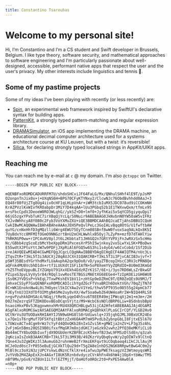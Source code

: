 ```yaml
---
title: Constantino Tsarouhas
---
```


# Welcome to my personal site!
Hi, I‘m Constantino and I‘m a CS student and Swift developer in Brussels, Belgium. I like type theory, software security, and mathematical approaches to software engineering and I‘m particularly passionate about well-designed, accessible, performant native apps that respect the user and the user‘s privacy. My other interests include linguistics and tennis 🥎.

## Some of my pastime projects
Some of my ideas I‘ve been playing with recently (or less recently) are:
* [Spin](https://github.com/ctxppc/Spin), an experimental web framework inspired by SwiftUI's declarative syntax for building apps.
* [PatternKit](https://github.com/ctxppc/PatternKit), a strongly typed pattern-matching and regular expression library.
* [DRAMASimulator](https://github.com/ctxppc/DRAMASimulator), an iOS app implementing the DRAMA machine, an educational decimal computer architecture used for a systems architecture course at KU Leuven, but with a twist: it‘s reversible!
* [Silica](https://github.com/ctxppc/Silica), for declaring strongly typed localised strings in AppKit/UIKit apps.

## Reaching me
You can reach me by e-mail at `c` @ my domain. I‘m also `@ctxppc` on Twitter.

```
-----BEGIN PGP PUBLIC KEY BLOCK-----

mQENBFxoROMDCADURRFM7U/shdoSHCviJF64FaLG/Mx/QNhulSHhf4lE9T/pJsMP
O2onpnTnJix0x+j+UXqNS6H+BPG70CFyKTYNxy2/ClcwNJc76ObdBvhhdd0AaJ+3
EQ48r80fUjZTg8Ug4iivOcHF1qLHLpVnAr+iWM3tcbIuMX5JDC078ud9iCCOKmNH
KrAZPVzlKxWIvfKROabpDr3MiY7D4kqAA+lUu3PGbq52b1E1TWXvwQxm/tfmLv9S
o+sFbcCpdVJDeoeW0RO3WLqhG//ykSZ+D0+lmf0+JyfhKai5xSqYCD5giyquQpi7
66jG5zgxYPxbTuKC7irXBqQjYcLq/S0Nuir9ABEBAAG0JkNvbnN0YW50aW5vIFRz
YXJvdWhhcyA8Y0B0c2Fyb3VoYXMuZXU+iQE3BBMDCAAhBQJcaETjAhsDBBUICQoH
CwkIBwMCAQQWAwIBAh4BAheAAAoJEH5PeQvlPeLc3GoIALvBqq8OtG/U1fwftbAW
quYG/cnNxHhfD3gMQzlli6Wrg4EWU75EyTCnm08SBnf8wW0fvoxSaq9ALkQx8K5I
7UyBdxYcc8MFMIfOGmO9NNGzrtBnU2mCHLWwhlxB5Oyj7LZyPm+mzfD7dTAHlYiw
7hRKRGP0ww+rIPC4vKV8plJt6L2KbbtaT1JH6GQ2n7GRtYVPXjFnJwRXzSx5cHHo
Nc/GBbb4zgScoEzbMcYbeXppDRm1PxcesXrP5hISwjnkoy2voSLwYxLSK+PBoDwx
E55wdtXJPtuYttJW7w9PDFjJXpRiAl6FGQ5w6S3hi1s4yG4/w6CvCobd/1Sf2Dib
z+eJAVQEEwMIAD4CGwMEFQgJCgcLCQgHAwIBBBYDAgECHgECF4AWIQTM4/nUc3Ls
ZTqvZtR+T3kL5T3i3AUCXj28qAUJCXn31QAKCRB+T3kL5T3i3PjvCACIB3vjvf+7
pSWf35BEsdYGrYhdMxfLUaAuphA2qx9pDo0/vD/yayZTBcopIHscC3RVJcPRN8Qe
aQFnk4MU8VcbhD1dn+rtf1LUUXdt1SFiIAfN+5oP8XemYVyZQRdIO+8U0mO3KmGd
rhZ5ThoEVppuBLIYZGHpU791XxXEkh4EdzRZrK1S7/6E+i/3yo7RD6WLsZrBkwGF
PZipxG3pyLVyVySr84/RQql1vwRosTE7BGSiMAEtXG68EGe4+TzIpKOEizGH6WU8
jSs0KJYVDSsP+VkEqL7TxwPKshEV1bV11+zHtGp9eDZRmC9T/ER0ZeQEs9U9MJ/T
jmhxeCSSyP7GuQENBFxoROMDCADIcihYgdZGcFfVnaBRIh6DoktVGh/70qZjTN7d
8C+WK1EnoknNw4L0i7HOyecl5kICYAw2vV1YeG/thwV5PT935o98555g24pmCb77
FJEyTnUJ3IXdTDfOIMtgN4SMe2uy8vXX/4wfSoa6wbZ64UW4oaRrIW+NIQ44RLS8
n+gvPzuhkkDHSAc4/NGqj/tRe9LyqeO4h5su6T8EER49mjIPWcqXj2m1+m3m+/2H
D027mZezrqSFTZDKODovBEoDCqnSYjtz/M9+WcbC6sNOldBRP6Liw+8SdnbsbBpU
hsaoiHkxPBv5JKqgxwmnxhMrRU4X8QRCHBLgw53ijCA2HfetABEBAAGJAj4EGAMI
ASgFAlxoROMCGwzAXSAEGQMIAAYFAlxoROMACgkQ8hkXlPLoGCIrCQf/YLGD2Hv0
UCtNrVu3UTUODakRHIAHYIJ5N9wUHG8lS0rUdiwslq+J35jqhQJML30BxUCR24Eo
Lx7Qe1sT6rgMuf7DF5Xfq1tBbtzZxH6OA4M7mH5PvdLbZybnpGbLI8FjtxE5l67U
LTUWzxACTx4Cgm9rWz7cYyFd4QOoQKb28nIxGZvi5K+gMWIja2nZV+LP3g35zAhL
2vFjmGn5Bms20QSI9B0ifxxfMqGR7m8njdGKC7jeGzk92vwhz2PfQ38eMKfiCLi0
Bb44mCTY8buOQbIuxfjdX9DGbUerKZBFBCzcK54evfBJ3wL9FMSzDlSdEn/q3zah
2qKciaIsZokB3AAKCRB+T3kL5T3i3M93B/49ZKzrVyQbq6yvW/y2gOIW7x9lCtnQ
7Qne4Ju3ZgWIKz3l3AumuGb2ruhnWeB2frXmiEKFqvt9iCOqbaoq4iIkCJLlAujM
HCJeOzd0sc7rP855eBuEjGCXkTlQu29d+T5gZA8e1nhDS2NGK8RRpwtBwG4C0m2y
MlBl9cz3oXiN3zjUPCYskwLdNznCfklXre4iafwu3pPWE7ksagzVZ3WtmoyqsWRI
JvYVdb2M4ZApExXJn4AGxfI8UK5RznbdvdyczCVrAhFn4k6hW4j1OpX+tbWw/TM5
nBf9Mx/pGv8/VZ8Un11LTrlEZTMjjT/OaHUfo0ROc2t0+PxPE54Aw0lA
=n0p+
-----END PGP PUBLIC KEY BLOCK-----
```

